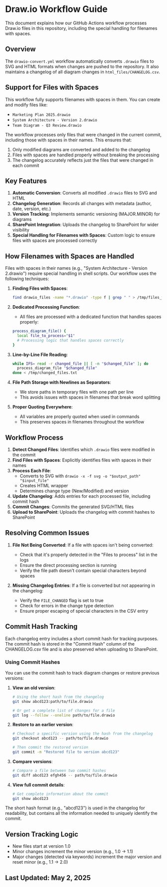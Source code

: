 # Draw.io Workflow Guide

This document explains how our GitHub Actions workflow processes Draw.io files in this repository, including the special handling for filenames with spaces.

## Overview

The `drawio-convert.yml` workflow automatically converts `.drawio` files to SVG and HTML formats when changes are pushed to the repository. It also maintains a changelog of all diagram changes in `html_files/CHANGELOG.csv`.

## Support for Files with Spaces

This workflow fully supports filenames with spaces in them. You can create and modify files like:
- `Marketing Plan 2025.drawio`  
- `System Architecture - Version 2.drawio`
- `Team Diagram - Q3 Review.drawio`

The workflow processes only files that were changed in the current commit, including those with spaces in their names. This ensures that:
1. Only modified diagrams are converted and added to the changelog
2. Files with spaces are handled properly without breaking the processing
3. The changelog accurately reflects just the files that were changed in each commit

## Key Features

1. **Automatic Conversion**: Converts all modified `.drawio` files to SVG and HTML
2. **Changelog Generation**: Records all changes with metadata (author, date, version, etc.)
3. **Version Tracking**: Implements semantic versioning (MAJOR.MINOR) for diagrams
4. **SharePoint Integration**: Uploads the changelog to SharePoint for wider visibility
5. **Special Handling for Filenames with Spaces**: Custom logic to ensure files with spaces are processed correctly

## How Filenames with Spaces are Handled

Files with spaces in their names (e.g., "System Architecture - Version 2.drawio") require special handling in shell scripts. Our workflow uses the following techniques:

1. **Finding Files with Spaces**:
   ```bash
   find drawio_files -name "*.drawio" -type f | grep " " > /tmp/files_with_spaces.txt || true
   ```

2. **Dedicated Processing Function**:
   - All files are processed with a dedicated function that handles spaces properly:
   ```bash
   process_diagram_file() {
     local file_to_process="$1"
     # Processing logic that handles spaces correctly
   }
   ```

3. **Line-by-Line File Reading**:
   ```bash
   while IFS= read -r changed_file || [ -n "$changed_file" ]; do
     process_diagram_file "$changed_file"
   done < /tmp/changed_files.txt
   ```

4. **File Path Storage with Newlines as Separators**:
   - We store paths in temporary files with one path per line
   - This avoids issues with spaces in filenames that break word splitting

5. **Proper Quoting Everywhere**:
   - All variables are properly quoted when used in commands
   - This preserves spaces in filenames throughout the workflow

## Workflow Process

1. **Detect Changed Files**: Identifies which `.drawio` files were modified in the commit
2. **Find Files with Spaces**: Explicitly identifies files with spaces in their names
3. **Process Each File**: 
   - Converts to SVG with `drawio -x -f svg -o "$output_path" "$input_file"`
   - Creates HTML wrapper
   - Determines change type (New/Modified) and version
4. **Update Changelog**: Adds entries for each processed file, including commit hash
5. **Commit Changes**: Commits the generated SVG/HTML files
6. **Upload to SharePoint**: Uploads the changelog with commit hashes to SharePoint

## Resolving Common Issues

1. **File Not Being Converted**: If a file with spaces isn't being converted:
   - Check that it's properly detected in the "Files to process" list in the logs
   - Ensure the direct processing section is running
   - Verify the file path doesn't contain special characters beyond spaces

2. **Missing Changelog Entries**: If a file is converted but not appearing in the changelog:
   - Verify the `FILE_CHANGED` flag is set to true
   - Check for errors in the change type detection
   - Ensure proper escaping of special characters in the CSV entry

## Commit Hash Tracking

Each changelog entry includes a short commit hash for tracking purposes. The commit hash is stored in the "Commit Hash" column of the CHANGELOG.csv file and is also preserved when uploading to SharePoint.

### Using Commit Hashes

You can use the commit hash to track diagram changes or restore previous versions:

1. **View an old version**:
   ```zsh
   # Using the short hash from the changelog
   git show abcd123:path/to/file.drawio
   
   # Or get a complete list of changes for a file
   git log --follow --oneline path/to/file.drawio
   ```

2. **Restore to an earlier version**:
   ```zsh
   # Checkout a specific version using the hash from the changelog
   git checkout abcd123 -- path/to/file.drawio
   
   # Then commit the restored version
   git commit -m "Restored file to version abcd123"
   ```

3. **Compare versions**:
   ```zsh
   # Compare a file between two commit hashes
   git diff abcd123 efgh456 -- path/to/file.drawio
   ```

4. **View full commit details**:
   ```zsh
   # Get complete information about the commit
   git show abcd123
   ```

The short hash format (e.g., "abcd123") is used in the changelog for readability, but contains all the information needed to uniquely identify the commit.

## Version Tracking Logic

- New files start at version 1.0
- Minor changes increment the minor version (e.g., 1.0 → 1.1)
- Major changes (detected via keywords) increment the major version and reset minor (e.g., 1.1 → 2.0)

## Last Updated: May 2, 2025
